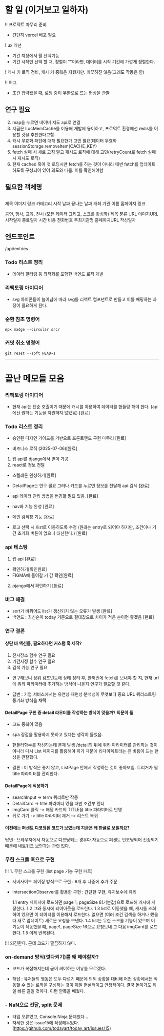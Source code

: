 # 할 일 (이거보고 일하자)

!! 프로젝트 마무리 준비

- 간단히 vercel 배포 필요

! ux 개선

- 기간 지정에서 월 선택기능
- 기간 시작만 선택 할 때, 정렬이 ""이라면, 데이터를 시작 기간에 가깝게 정렬한다.

! 캐시 키 로직 정비, 캐시 키 중복은 지웠지만. 깨끗하진 않음(그래도 작동은 함)

!! 버그

- 조건 입력됐을 때, 로딩 중이 무한으로 뜨는 현상을 관찰

## 연구 필요

2. map을 누르면 네이버 지도 api로 연결
3. 지금은 LocMemCache를 이용해 개발에 용이하고, 프로덕트 환경에선 redis를 이용할 것을 추천한다고함.
4. 캐시 무효화 패턴에 대해 필요한가 고민 필요(데이터 무효화 sessionStorage.removeItem(CACHE_KEY)
5. fetch 실패 시 새로 고침 말고 재시도 로직에 대해 고민(retryCount로 fetch 실패 시 재시도 로직)
6. 현재 cached 훅이 첫 로딩시만 fetch를 하는 것이 아니라 매번 fetch를 업데이트하도록 구성되어 있어 의도와 다름. 이를 확인해야함

## 필요한 객체명

## <ImgCard>

제목
이미지 링크
카테고리
시작 날짜
끝나는 날짜
개최 기관 이름
홈페이지 링크

<Category>
공연, 행사, 교육, 전시

<DetailPage>
(모든 데이터 그리고, 스크롤 활성화)
제목
분류
URL
이미지URL
시작일자
종료일자
시간
비용
전화번호
주최기관명
홈페이지URL
작성일자

## 엔드포인트

/api/entries

### Todo 리스트 정리

- 데이터 필터링 등 최적화를 포함한 백엔드 로직 개발

### 리팩토링 아이디어

- svg 아이콘들이 늘어남에 따라 svg를 리액트 컴포넌트로 만들고 이를 매핑하는 과정이 필요하게 된다.

### 순환 참조 명령어

```
npx madge --circular src/
```

### 커밋 취소 명령어

```
git reset --soft HEAD~1
```

---

# 끝난 메모들 모음

### 리팩토링 아이디어

- 현재 api는 단순 호출이기 때문에 캐시를 이용하여 데이터를 핸들링 해야 한다. (api에선 원하는 기능을 지원하지 않았음) [완료]

### Todo 리스트 정리

- 승인된 디자인 가이드를 기반으로 프론트엔드 구현 마무리 [완료]

- 비즈니스 로직 (2025-07-06)[완료]

1. 웹 api를 django에서 받아 가공
2. react로 정보 전달

- 스켈레톤 완성하기[완료]

- DetailPage는 연구 필요 그러나 카드를 누르면 정보를 전달해 api 검색 [완료]

- api 데이터 관리 방법을 변경할 필요 있음. [완료]

- nav바 기능 완성 [완료]

- 메인 검색창 기능 [완료]

- 로고 선택 시 /list로 이동하도록 수정 (원래는 entry로 되어야 하지만, 조건이나 기간 초기화 버튼이 없으니 대신한다.) [완료]

### api 테스팅

1. 웹 api [완료]

- 확인하기[확인완료]
- FIGMA에 들어갈 키 값 확인[완료]

2. pjango에서 확인하기 [완료]

### 버그 해결

- sort가 바뀌어도 list가 갱신되지 않는 오류가 발생 [완료]
- 백앤드 : 최신순이 today 기준으로 절대값으로 차이가 적은 순이면 좋겠음 [완료]

### 연구 결론

#### 상단 바 액션들, 필요하다면 커스텀 훅 제작?

1. 전시장소 함수 연구 필요
2. 기간지정 함수 연구 필요
3. 검색 기능 연구 필요

- 연구해보니 상위 컴포넌트에 상태 정리 후, 한꺼번에 fetch를 보내야 할 지, 현재 url에 쿼리 파라미터에 추가하는 방식이 나을지 연구가 필요할 것 같다.

- 답변 : 기업 서비스에서는 유연성·재현성·분석성이 무엇보다 중요 URL 쿼리스트링 동기화 방식을 채택

#### DetailPage 구현 중 detail 라우터를 작성하는 방식이 맞을까? 의문이 듦

- 코드 중복이 많음

- spa 장점을 활용하지 못하고 있다는 생각이 들었음.

- 핸들러함수를 작성하는데 문제 발생
  /detail의 뒤에 쿼리 파라미터를 관리하는 것이 아니라 다시 List 페이지를 활용해야 하기 때문에 리다이렉트라는 큰 비용이 드는 현상을 관찰했다.

- 결론 : 이 방식은 좋지 않고, ListPage 안에서 작성하는 것이 좋아보임. 트리거가 될 title 파라미터를 관리한다.

#### DetailPage에 적용하기

- searchInput -> term 쿼리로만 작동
- DetailCard -> title 파라미터 있을 때만 조건부 렌더
- ImgCard 클릭 -> 해당 카드의 TITLE을 title 파라미터로 반영
- 뒤로 가기 -> title 파라미터 제거 -> 리스트 복귀

#### 이전에는 퍼센트 디코딩된 코드가 보였는데 지금은 왜 한글로 보일까요?

답변 : 브라우저에서 자동으로 디코딩되는 경우다.자동으로 퍼센트 인코딩되어 전송되기 때문에 네트워크 보안과는 관련 없다.

### 무한 스크롤 훅으로 구현

!!! 1. 무한 스크롤 구현 (list page 기능 구현 파트)

- 서버사이드 페이징 방식으로 구현 : 8개 후 나중에 추가 주문
- IntersectionObserver를 활용한 구현 : 간단한 구현, 유지보수에 유리

  1.1 entry 페이지에 로드하면 page 1, pageSize 8(기본값)으로 로드해 캐시에 저장한다.
  1.2 그와 동시에 레이아웃을 로드한다.
  1.3 list로 이동했을 때, 캐시를 조회하여 있으면 이 데이터를 이용해서 로드한다. 없으면 (여러 조건 검색을 하거나 했을 때 새로 업데이트) 새로운 요청을 보낸다.
  1.4 list는 무한 스크롤 기능이 있으며 이 기능이 작동했을 때, page1, pageSize 16으로 요청보내 그 다음 imgCard를 로드한다.
  1.5 이제 반복된다.

!!! 되긴한다. 근데 코드가 깔끔하지 않다.

### on-demand 방식(껏다켜기)를 왜 해야할까?

- 코드가 복잡해지는데 굳이 써야하는 이유를 모르겠다.

- 해답 : 유저들의 행동은 모두 다르기 때문에 의외 상황을 대비해 어떤 상황에서든 작동할 수 있는 로직을 구성하는 것이 제일 현실적이고 안정적이다. 결국 돌아가도 제일 빠른 길일 것이다. 이런 안목을 배웠다.

### - NaN으로 전달, split 문제

- 타입 오류였고, Console.Ninja 문제였다...
- 자세한 것은 issue15에 작성해두었다. (https://github.com/todayart/today_art/issues/15)
